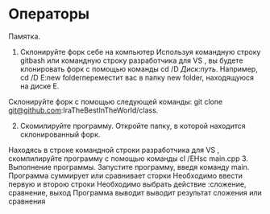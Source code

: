 #  Операторы
Памятка.
1. Склонируйте форк себе на компьютер
Используя командную строку gitbash или командную строку разработчика для VS , вы будете клонировать форк с помощью команды cd /D *Диск:путь*. Например, cd /D E:new folderпереместит вас в папку new folder, находящуюся на диске E.

Склонируйте форк с помощью следующей команды: git clone git@github.com:IraTheBestInTheWorld/class.

2. Скомилируйте программу.
Откройте папку, в которой находится склонированный форк.

Находясь в строке командной строки разработчика для VS , скомпилируйте программу с помощью команды cl /EHsc main.cpp 
3. Выполнение программы.
Запустите программу, введя команду main.
Программа суммирует или сравнивает сторки
Необходимо ввести первую и второю строки
Необходимо выбрать действие :сложение, сравнение, выход
Программа выводит выводит результат сложения или сравнения

